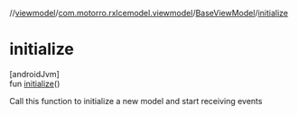 //[viewmodel](../../../index.md)/[com.motorro.rxlcemodel.viewmodel](../index.md)/[BaseViewModel](index.md)/[initialize](initialize.md)

# initialize

[androidJvm]\
fun [initialize](initialize.md)()

Call this function to initialize a new model and start receiving events
